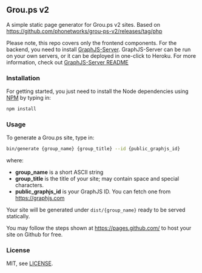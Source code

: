 ## Grou.ps v2

A simple static page generator for Grou.ps v2 sites. Based on https://github.com/phonetworks/grou-ps-v2/releases/tag/php

Please note, this repo covers only the frontend components. For the backend, you need to install [GraphJS-Server](https://github.com/phonetworks/graphjs-server). GraphJS-Server can be run on your own servers, or it can be deployed in one-click to Heroku. For more information, check out [GraphJS-Server README](https://github.com/phonetworks/graphjs-server/blob/master/README.md) 

### Installation

For getting started, you just need to install the Node dependencies using [NPM](https://www.npmjs.com/get-npm) by typing in:

```sh
npm install
```


### Usage

To generate a Grou.ps site, type in:

```sh
bin/generate {group_name} {group_title} --id {public_graphjs_id}
```

where:
* **group_name** is a short ASCII string
* **group_title** is the title of your site; may contain space and special characters.
* **public_graphjs_id** is your GraphJS ID. You can fetch one from https://graphjs.com

Your site will be generated under `dist/{group_name}` ready to be served statically.

You may follow the steps shown at https://pages.github.com/ to host your site on Github for free.

### License

MIT, see [LICENSE](https://github.com/phonetworks/pho-microkernel/blob/master/LICENSE).

